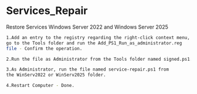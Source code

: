 # Services_Repair
Restore Services Windows Server 2022 and Windows Server 2025

```bash
1.Add an entry to the registry regarding the right-click context menu, 
go to the Tools folder and run the Add_PS1_Run_as_administrator.reg 
file - Confirm the operation.

2.Run the file as Administrator from the Tools folder named signed.ps1.

3.As Administrator, run the file named service-repair.ps1 from 
the WinServ2022 or WinServ2025 folder.

4.Restart Computer - Done.
```